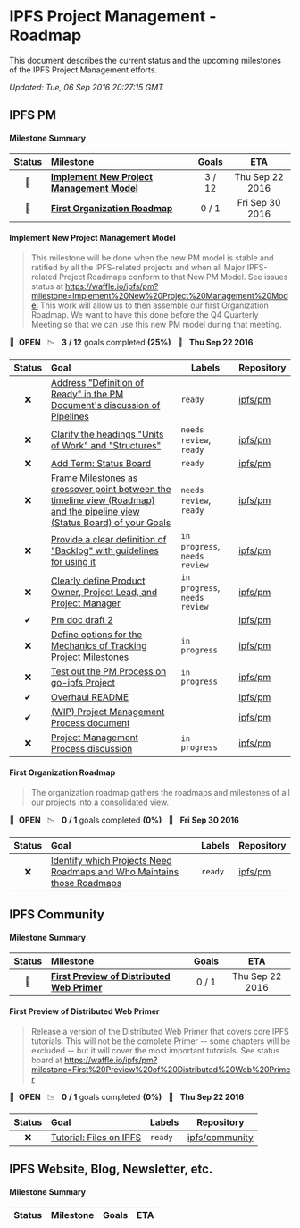 # IPFS Project Management - Roadmap

This document describes the current status and the upcoming milestones of the IPFS Project Management efforts.

*Updated: Tue, 06 Sep 2016 20:27:15 GMT*

## IPFS PM

#### Milestone Summary

| Status | Milestone | Goals | ETA |
| :---: | :--- | :---: | :---: |
| 🚀 | **[Implement New Project Management Model](#implement-new-project-management-model)** | 3 / 12 | Thu Sep 22 2016 |
| 🚀 | **[First Organization Roadmap](#first-organization-roadmap)** | 0 / 1 | Fri Sep 30 2016 |

#### Implement New Project Management Model

> This milestone will be done when the new PM model is stable and ratified by all the IPFS-related projects and when all Major IPFS-related Project Roadmaps conform to that New PM Model. See issues status at https://waffle.io/ipfs/pm?milestone=Implement%20New%20Project%20Management%20Model This work will allow us to then assemble our first Organization Roadmap. We want to have this done before the Q4 Quarterly Meeting so that we can use this new PM model during that meeting.

🚀 &nbsp;**OPEN** &nbsp;&nbsp;📉 &nbsp;&nbsp;**3 / 12** goals completed **(25%)** &nbsp;&nbsp;📅 &nbsp;&nbsp;**Thu Sep 22 2016**

| Status | Goal | Labels | Repository |
| :---: | :--- | --- | --- |
| ❌ | [Address "Definition of Ready" in the PM Document's discussion of Pipelines](https://github.com/ipfs/pm/issues/169) |`ready`| <a href=https://github.com/ipfs/pm>ipfs/pm</a> |
| ❌ | [Clarify the headings "Units of Work" and "Structures"](https://github.com/ipfs/pm/issues/168) |`needs review`, `ready`| <a href=https://github.com/ipfs/pm>ipfs/pm</a> |
| ❌ | [Add Term: Status Board](https://github.com/ipfs/pm/issues/167) |`ready`| <a href=https://github.com/ipfs/pm>ipfs/pm</a> |
| ❌ | [Frame Milestones as crossover point between the timeline view (Roadmap) and the pipeline view (Status Board) of your Goals](https://github.com/ipfs/pm/issues/166) |`needs review`, `ready`| <a href=https://github.com/ipfs/pm>ipfs/pm</a> |
| ❌ | [Provide a clear definition of "Backlog" with guidelines for using it](https://github.com/ipfs/pm/issues/165) |`in progress`, `needs review`| <a href=https://github.com/ipfs/pm>ipfs/pm</a> |
| ❌ | [Clearly define Product Owner, Project Lead, and Project Manager ](https://github.com/ipfs/pm/issues/164) |`in progress`, `needs review`| <a href=https://github.com/ipfs/pm>ipfs/pm</a> |
| ✔ | [Pm doc draft 2](https://github.com/ipfs/pm/pull/155) | | <a href=https://github.com/ipfs/pm>ipfs/pm</a> |
| ❌ | [Define options for the Mechanics of Tracking Project Milestones](https://github.com/ipfs/pm/issues/154) |`in progress`| <a href=https://github.com/ipfs/pm>ipfs/pm</a> |
| ❌ | [Test out the PM Process on go-ipfs Project](https://github.com/ipfs/pm/issues/153) |`in progress`| <a href=https://github.com/ipfs/pm>ipfs/pm</a> |
| ✔ | [Overhaul README](https://github.com/ipfs/pm/pull/136) | | <a href=https://github.com/ipfs/pm>ipfs/pm</a> |
| ✔ | [(WIP) Project Management Process document](https://github.com/ipfs/pm/pull/131) | | <a href=https://github.com/ipfs/pm>ipfs/pm</a> |
| ❌ | [Project Management Process discussion](https://github.com/ipfs/pm/issues/125) |`in progress`| <a href=https://github.com/ipfs/pm>ipfs/pm</a> |


#### First Organization Roadmap

> The organization roadmap gathers the roadmaps and milestones of all our projects into a consolidated view.  

🚀 &nbsp;**OPEN** &nbsp;&nbsp;📉 &nbsp;&nbsp;**0 / 1** goals completed **(0%)** &nbsp;&nbsp;📅 &nbsp;&nbsp;**Fri Sep 30 2016**

| Status | Goal | Labels | Repository |
| :---: | :--- | --- | --- |
| ❌ | [Identify which Projects Need Roadmaps and Who Maintains those Roadmaps](https://github.com/ipfs/pm/issues/135) |`ready`| <a href=https://github.com/ipfs/pm>ipfs/pm</a> |


## IPFS Community

#### Milestone Summary

| Status | Milestone | Goals | ETA |
| :---: | :--- | :---: | :---: |
| 🚀 | **[First Preview of Distributed Web Primer](#first-preview-of-distributed-web-primer)** | 0 / 1 | Thu Sep 22 2016 |

#### First Preview of Distributed Web Primer

> Release a version of the Distributed Web Primer that covers core IPFS tutorials.  This will not be the complete Primer -- some chapters will be excluded -- but it will cover the most important tutorials. See status board at https://waffle.io/ipfs/pm?milestone=First%20Preview%20of%20Distributed%20Web%20Primer

🚀 &nbsp;**OPEN** &nbsp;&nbsp;📉 &nbsp;&nbsp;**0 / 1** goals completed **(0%)** &nbsp;&nbsp;📅 &nbsp;&nbsp;**Thu Sep 22 2016**

| Status | Goal | Labels | Repository |
| :---: | :--- | --- | --- |
| ❌ | [Tutorial: Files on IPFS](https://github.com/ipfs/community/issues/163) |`ready`| <a href=https://github.com/ipfs/community>ipfs/community</a> |


## IPFS Website, Blog, Newsletter, etc.

#### Milestone Summary

| Status | Milestone | Goals | ETA |
| :---: | :--- | :---: | :---: |
